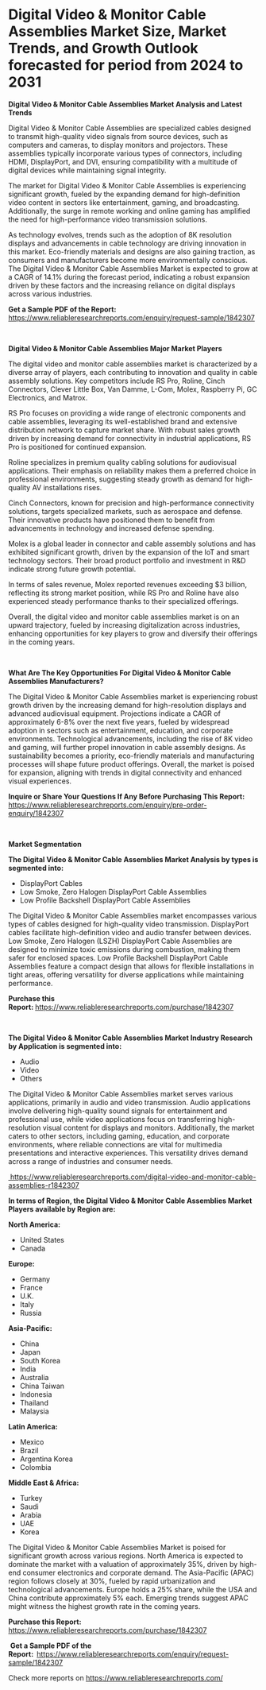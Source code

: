 <p><h1>Digital Video & Monitor Cable Assemblies Market Size, Market Trends, and Growth Outlook forecasted for period from 2024 to 2031</h1></p><p><strong>Digital Video & Monitor Cable Assemblies Market Analysis and Latest Trends</strong></p>
<p><p>Digital Video & Monitor Cable Assemblies are specialized cables designed to transmit high-quality video signals from source devices, such as computers and cameras, to display monitors and projectors. These assemblies typically incorporate various types of connectors, including HDMI, DisplayPort, and DVI, ensuring compatibility with a multitude of digital devices while maintaining signal integrity.</p><p>The market for Digital Video & Monitor Cable Assemblies is experiencing significant growth, fueled by the expanding demand for high-definition video content in sectors like entertainment, gaming, and broadcasting. Additionally, the surge in remote working and online gaming has amplified the need for high-performance video transmission solutions. </p><p>As technology evolves, trends such as the adoption of 8K resolution displays and advancements in cable technology are driving innovation in this market. Eco-friendly materials and designs are also gaining traction, as consumers and manufacturers become more environmentally conscious. The Digital Video & Monitor Cable Assemblies Market is expected to grow at a CAGR of 14.1% during the forecast period, indicating a robust expansion driven by these factors and the increasing reliance on digital displays across various industries.</p></p>
<p><strong>Get a Sample PDF of the Report:&nbsp;</strong> <a href="https://www.reliableresearchreports.com/enquiry/request-sample/1842307?utm_campaign=38&utm_medium=2&utm_source=Github&utm_content=ia&utm_term=01012025&utm_id=digital-video-monitor-cable-assemblies">https://www.reliableresearchreports.com/enquiry/request-sample/1842307</a></p>
<p>&nbsp;</p>
<p><strong>Digital Video & Monitor Cable Assemblies Major Market Players</strong></p>
<p><p>The digital video and monitor cable assemblies market is characterized by a diverse array of players, each contributing to innovation and quality in cable assembly solutions. Key competitors include RS Pro, Roline, Cinch Connectors, Clever Little Box, Van Damme, L-Com, Molex, Raspberry Pi, GC Electronics, and Matrox.</p><p>RS Pro focuses on providing a wide range of electronic components and cable assemblies, leveraging its well-established brand and extensive distribution network to capture market share. With robust sales growth driven by increasing demand for connectivity in industrial applications, RS Pro is positioned for continued expansion.</p><p>Roline specializes in premium quality cabling solutions for audiovisual applications. Their emphasis on reliability makes them a preferred choice in professional environments, suggesting steady growth as demand for high-quality AV installations rises. </p><p>Cinch Connectors, known for precision and high-performance connectivity solutions, targets specialized markets, such as aerospace and defense. Their innovative products have positioned them to benefit from advancements in technology and increased defense spending.</p><p>Molex is a global leader in connector and cable assembly solutions and has exhibited significant growth, driven by the expansion of the IoT and smart technology sectors. Their broad product portfolio and investment in R&D indicate strong future growth potential.</p><p>In terms of sales revenue, Molex reported revenues exceeding $3 billion, reflecting its strong market position, while RS Pro and Roline have also experienced steady performance thanks to their specialized offerings.</p><p>Overall, the digital video and monitor cable assemblies market is on an upward trajectory, fueled by increasing digitalization across industries, enhancing opportunities for key players to grow and diversify their offerings in the coming years.</p></p>
<p>&nbsp;</p>
<p><strong>What Are The Key Opportunities For Digital Video & Monitor Cable Assemblies Manufacturers?</strong></p>
<p><p>The Digital Video & Monitor Cable Assemblies market is experiencing robust growth driven by the increasing demand for high-resolution displays and advanced audiovisual equipment. Projections indicate a CAGR of approximately 6-8% over the next five years, fueled by widespread adoption in sectors such as entertainment, education, and corporate environments. Technological advancements, including the rise of 8K video and gaming, will further propel innovation in cable assembly designs. As sustainability becomes a priority, eco-friendly materials and manufacturing processes will shape future product offerings. Overall, the market is poised for expansion, aligning with trends in digital connectivity and enhanced visual experiences.</p></p>
<p><strong>Inquire or Share Your Questions If Any Before Purchasing This Report:</strong> <a href="https://www.reliableresearchreports.com/enquiry/pre-order-enquiry/1842307?utm_campaign=38&utm_medium=2&utm_source=Github&utm_content=ia&utm_term=01012025&utm_id=digital-video-monitor-cable-assemblies">https://www.reliableresearchreports.com/enquiry/pre-order-enquiry/1842307</a></p>
<p>&nbsp;</p>
<p><strong>Market Segmentation</strong></p>
<p><strong>The Digital Video & Monitor Cable Assemblies Market Analysis by types is segmented into:</strong></p>
<p><ul><li>DisplayPort Cables</li><li>Low Smoke, Zero Halogen DisplayPort Cable Assemblies</li><li>Low Profile Backshell DisplayPort Cable Assemblies</li></ul></p>
<p><p>The Digital Video & Monitor Cable Assemblies market encompasses various types of cables designed for high-quality video transmission. DisplayPort cables facilitate high-definition video and audio transfer between devices. Low Smoke, Zero Halogen (LSZH) DisplayPort Cable Assemblies are designed to minimize toxic emissions during combustion, making them safer for enclosed spaces. Low Profile Backshell DisplayPort Cable Assemblies feature a compact design that allows for flexible installations in tight areas, offering versatility for diverse applications while maintaining performance.</p></p>
<p><strong>Purchase this Report:&nbsp;</strong><a href="https://www.reliableresearchreports.com/purchase/1842307?utm_campaign=38&utm_medium=2&utm_source=Github&utm_content=ia&utm_term=01012025&utm_id=digital-video-monitor-cable-assemblies">https://www.reliableresearchreports.com/purchase/1842307</a></p>
<p>&nbsp;</p>
<p><strong>The Digital Video & Monitor Cable Assemblies Market Industry Research by Application is segmented into:</strong></p>
<p><ul><li>Audio</li><li>Video</li><li>Others</li></ul></p>
<p><p>The Digital Video & Monitor Cable Assemblies market serves various applications, primarily in audio and video transmission. Audio applications involve delivering high-quality sound signals for entertainment and professional use, while video applications focus on transferring high-resolution visual content for displays and monitors. Additionally, the market caters to other sectors, including gaming, education, and corporate environments, where reliable connections are vital for multimedia presentations and interactive experiences. This versatility drives demand across a range of industries and consumer needs.</p></p>
<p><a href="https://www.reliableresearchreports.com/digital-video-and-monitor-cable-assemblies-r1842307?utm_campaign=38&utm_medium=2&utm_source=Github&utm_content=ia&utm_term=01012025&utm_id=digital-video-monitor-cable-assemblies">&nbsp;https://www.reliableresearchreports.com/digital-video-and-monitor-cable-assemblies-r1842307</a></p>
<p><strong>In terms of Region, the Digital Video & Monitor Cable Assemblies Market Players available by Region are:</strong></p>
<p>
    <p> <strong> North America: </strong>
        <ul>
            <li>United States</li>
            <li>Canada</li>
        </ul>
        </p> 
    <p> <strong> Europe: </strong>
        <ul>
            <li>Germany</li>
            <li>France</li>
            <li>U.K.</li>
            <li>Italy</li>
            <li>Russia</li>
        </ul>
        </p> 
    <p> <strong> Asia-Pacific: </strong>
        <ul>
            <li>China</li>
            <li>Japan</li>
            <li>South Korea</li>
            <li>India</li>
            <li>Australia</li>
            <li>China Taiwan</li>
            <li>Indonesia</li>
            <li>Thailand</li>
            <li>Malaysia</li>
        </ul>
        </p> 
    <p> <strong> Latin America: </strong>
        <ul>
            <li>Mexico</li>
            <li>Brazil</li>
            <li>Argentina Korea</li>
            <li>Colombia</li>
        </ul>
        </p> 
    <p> <strong> Middle East & Africa: </strong>
        <ul>
            <li>Turkey</li>
            <li>Saudi</li>
            <li>Arabia</li>
            <li>UAE</li>
            <li>Korea</li>
        </ul>
    </p>
    </p>
<p><p>The Digital Video & Monitor Cable Assemblies Market is poised for significant growth across various regions. North America is expected to dominate the market with a valuation of approximately 35%, driven by high-end consumer electronics and corporate demand. The Asia-Pacific (APAC) region follows closely at 30%, fueled by rapid urbanization and technological advancements. Europe holds a 25% share, while the USA and China contribute approximately 5% each. Emerging trends suggest APAC might witness the highest growth rate in the coming years.</p></p>
<p><strong>Purchase this Report: </strong><a href="https://www.reliableresearchreports.com/purchase/1842307?utm_campaign=38&utm_medium=2&utm_source=Github&utm_content=ia&utm_term=01012025&utm_id=digital-video-monitor-cable-assemblies">https://www.reliableresearchreports.com/purchase/1842307</a></p>
<p>&nbsp;<strong>Get a Sample PDF of the Report:&nbsp;&nbsp;</strong><a href="https://www.reliableresearchreports.com/enquiry/request-sample/1842307?utm_campaign=38&utm_medium=2&utm_source=Github&utm_content=ia&utm_term=01012025&utm_id=digital-video-monitor-cable-assemblies">https://www.reliableresearchreports.com/enquiry/request-sample/1842307</a></p>
<p><strong></strong></p>
<p>Check more reports on <a href="https://www.reliableresearchreports.com/?utm_campaign=38&utm_medium=2&utm_source=Github&utm_content=ia&utm_term=01012025&utm_id=digital-video-monitor-cable-assemblies">https://www.reliableresearchreports.com/</a></p>